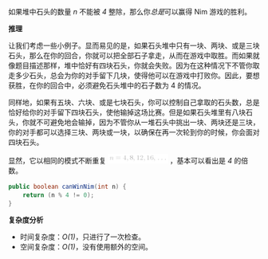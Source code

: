 如果堆中石头的数量 *n* 不能被 *4* 整除，那么你*总是*可以赢得 Nim 游戏的胜利。

**推理**

让我们考虑一些小例子。显而易见的是，如果石头堆中只有一块、两块、或是三块石头，那么在你的回合，你就可以把全部石子拿走，从而在游戏中取胜。而如果就像题目描述那样，堆中恰好有四块石头，你就会失败。因为在这种情况下不管你取走多少石头，总会为你的对手留下几块，使得他可以在游戏中打败你。因此，要想获胜，在你的回合中，必须避免石头堆中的石子数为 4 的情况。

同样地，如果有五块、六块、或是七块石头，你可以控制自己拿取的石头数，总是恰好给你的对手留下四块石头，使他输掉这场比赛。但是如果石头堆里有八块石头，你就不可避免地会输掉，因为不管你从一堆石头中挑出一块、两块还是三块，你的对手都可以选择三块、两块或一块，以确保在再一次轮到你的时候，你会面对四块石头。

显然，它以相同的模式不断重复 ![n=4,8,12,16,\dots ](./p__n=4,8,12,16,dots_.png) ，基本可以看出是 *4* 的倍数。

```java [zJbcvcsa-Java]
public boolean canWinNim(int n) {
    return (n % 4 != 0);
}
```


**复杂度分析**

* 时间复杂度：*O(1)*，只进行了一次检查。
* 空间复杂度：*O(1)*，没有使用额外的空间。